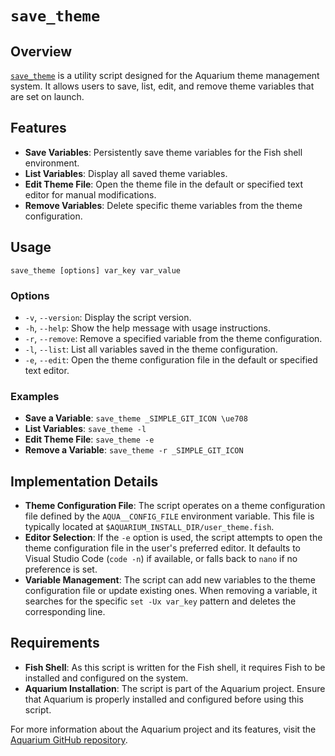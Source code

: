 # `save_theme`

## Overview

[`save_theme`](../../functions/save_theme.fish) is a utility script designed for the Aquarium theme management system. It allows users to save, list, edit, and remove theme variables that are set on launch.

## Features

- **Save Variables**: Persistently save theme variables for the Fish shell environment.
- **List Variables**: Display all saved theme variables.
- **Edit Theme File**: Open the theme file in the default or specified text editor for manual modifications.
- **Remove Variables**: Delete specific theme variables from the theme configuration.

## Usage

```shell
save_theme [options] var_key var_value
```

### Options

- `-v`, `--version`: Display the script version.
- `-h`, `--help`: Show the help message with usage instructions.
- `-r`, `--remove`: Remove a specified variable from the theme configuration.
- `-l`, `--list`: List all variables saved in the theme configuration.
- `-e`, `--edit`: Open the theme configuration file in the default or specified text editor.

### Examples

- **Save a Variable**: `save_theme _SIMPLE_GIT_ICON \ue708`
- **List Variables**: `save_theme -l`
- **Edit Theme File**: `save_theme -e`
- **Remove a Variable**: `save_theme -r _SIMPLE_GIT_ICON`

## Implementation Details

- **Theme Configuration File**: The script operates on a theme configuration file defined by the `AQUA__CONFIG_FILE` environment variable. This file is typically located at `$AQUARIUM_INSTALL_DIR/user_theme.fish`.
- **Editor Selection**: If the `-e` option is used, the script attempts to open the theme configuration file in the user's preferred editor. It defaults to Visual Studio Code (`code -n`) if available, or falls back to `nano` if no preference is set.
- **Variable Management**: The script can add new variables to the theme configuration file or update existing ones. When removing a variable, it searches for the specific `set -Ux var_key` pattern and deletes the corresponding line.

## Requirements

- **Fish Shell**: As this script is written for the Fish shell, it requires Fish to be installed and configured on the system.
- **Aquarium Installation**: The script is part of the Aquarium project. Ensure that Aquarium is properly installed and configured before using this script.

For more information about the Aquarium project and its features, visit the [Aquarium GitHub repository](https://github.com/anandamideio/aquarium).
